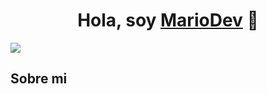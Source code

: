 <div align="center">
<h1 align="center">Hola, soy <a href="https://www.mariodev.es">MarioDev</a> 👋</h1>
</div>
<img src="https://www.canva.com/design/DAGga4_Sa50/87PT6RLRK6JFchNyIReaSQ/view?utm_content=DAGga4_Sa50&utm_campaign=share_your_design&utm_medium=link2&utm_source=shareyourdesignpanel">


## Sobre mi
